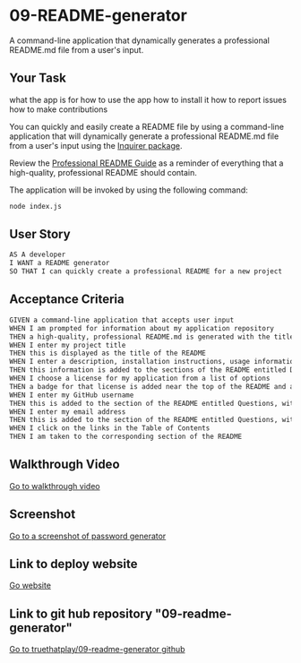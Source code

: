 # 09-README-generator

A command-line application that dynamically generates a professional README.md file from a user's input.

## Your Task

what the app is for
how to use the app
how to install it
how to report issues
how to make contributions

You can quickly and easily create a README file by using a command-line application that will dynamically generate a professional README.md file from a user's input using the [Inquirer package](https://www.npmjs.com/package/inquirer).

Review the [Professional README Guide](https://coding-boot-camp.github.io/full-stack/github/professional-readme-guide) as a reminder of everything that a high-quality, professional README should contain.

The application will be invoked by using the following command:

```bash
node index.js
```

## User Story

```md
AS A developer
I WANT a README generator
SO THAT I can quickly create a professional README for a new project
```

## Acceptance Criteria

```md
GIVEN a command-line application that accepts user input
WHEN I am prompted for information about my application repository
THEN a high-quality, professional README.md is generated with the title of my project and sections entitled Description, Table of Contents, Installation, Usage, License, Contributing, Tests, and Questions
WHEN I enter my project title
THEN this is displayed as the title of the README
WHEN I enter a description, installation instructions, usage information, contribution guidelines, and test instructions
THEN this information is added to the sections of the README entitled Description, Installation, Usage, Contributing, and Tests
WHEN I choose a license for my application from a list of options
THEN a badge for that license is added near the top of the README and a notice is added to the section of the README entitled License that explains which license the application is covered under
WHEN I enter my GitHub username
THEN this is added to the section of the README entitled Questions, with a link to my GitHub profile
WHEN I enter my email address
THEN this is added to the section of the README entitled Questions, with instructions on how to reach me with additional questions
WHEN I click on the links in the Table of Contents
THEN I am taken to the corresponding section of the README
```

## Walkthrough Video

[Go to walkthrough video](./README-screen-grab.mov)

## Screenshot

[Go to a screenshot of password generator](./assets/images/screenshot.png)

## Link to deploy website

[Go website](https://truethatplaya.github.io/09-readme-generator/)

## Link to git hub repository "09-readme-generator"

[Go to truethatplay/09-readme-generator github](https://github.com/truethatplaya/09-readme-generator.git)
